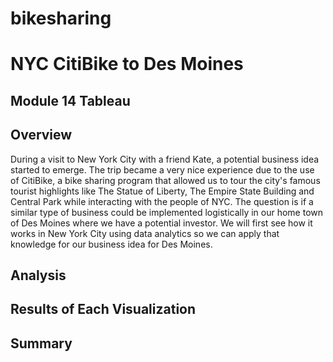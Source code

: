 # bikesharing
# NYC CitiBike to Des Moines
## Module 14 Tableau

## Overview
During a visit to New York City with a friend Kate, a potential business idea started to emerge.  The trip became a very nice experience due to the use of CitiBike, a bike sharing program that allowed us to tour the city's famous tourist highlights like The Statue of Liberty, The Empire State Building and Central Park while interacting with the people of NYC.  The question is if a similar type of business could be implemented logistically in our home town of Des Moines where we have a potential investor.  We will first see how it works in New York City using data analytics so we can apply that knowledge for our business idea for Des Moines.

## Analysis

## Results of Each Visualization

## Summary
